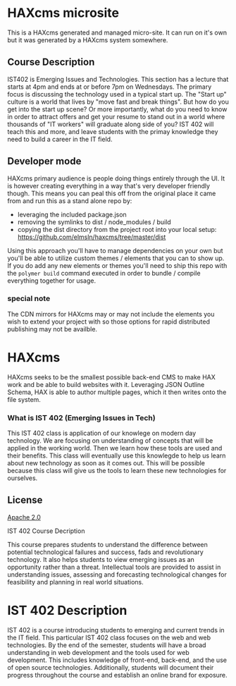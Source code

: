 # HAXcms microsite
This is a HAXcms generated and managed micro-site. It can run on it's own but it was generated by a HAXcms system somewhere.

## Course Description
IST402 is Emerging Issues and Technologies. This section has a lecture that starts at 4pm and ends at or before 7pm on Wednesdays. The primary focus is discussing the technology used in a typical start up. The "Start up" culture is a world that lives by "move fast and break things". But how do you get into the start up scene? Or more importantly, what do you need to know in order to attract offers and get your resume to stand out in a world where thousands of "IT workers" will graduate along side of you? IST 402 will teach this and more, and leave students with the primay knowledge they need to build a career in the IT field.

## Developer mode
HAXcms primary audience is people doing things entirely through the UI. It is however creating everything in a way that's very developer friendly though. This means you can peal this off from the original place it came from and run this as a stand alone repo by:

- leveraging the included package.json
- removing the symlinks to dist / node_modules / build
- copying the dist directory from the project root into your local setup: https://github.com/elmsln/haxcms/tree/master/dist

Using this approach you'll have to manage dependencies on your own but you'll be able to utilize custom themes / elements that you can to show up. If you do add any new elements or themes you'll need to ship this repo with the `polymer build` command executed in order to bundle / compile everything together for usage.

### special note
The CDN mirrors for HAXcms may or may not include the elements you wish to extend your project with so those options for rapid distributed publishing may not be availble.

# HAXcms
HAXcms seeks to be the smallest possible back-end CMS to make HAX work and be able to build websites with it. Leveraging JSON Outline Schema, HAX is able to author multiple pages, which it then writes onto the file system.

### What is IST 402 (Emerging Issues in Tech)
This IST 402 class is application of our knowlege on modern day technology. We are focusing on understanding of concepts that will be applied in the working world. Then we learn how these tools are used and their benefits. This class will eventually use this knowlegde to help us learn about new technology as soon as it comes out. This will be possible because this class will give us the tools to learn these new technologies for ourselves.

## License
[Apache 2.0](LICENSE.md)

IST 402 Course Decription

This course prepares students to understand the difference between potential technological failures and success, fads and revolutionary technology. It also helps students to view emerging issues as an opportunity rather than a threat. Intellectual tools are provided to assist in understanding issues, assessing and forecasting technological changes for feasibility and planning in real world situations.

# IST 402 Description
IST 402 is a course introducing students to emerging and current trends in the IT field. This particular IST 402 class focuses on the web and web technologies. By the end of the semester, students will have a broad understanding in web development and the tools used for web development. This includes knowledge of front-end, back-end, and the use of open source technologies. Additionally, students will document their progress throughout the course and establish an online brand for exposure.
